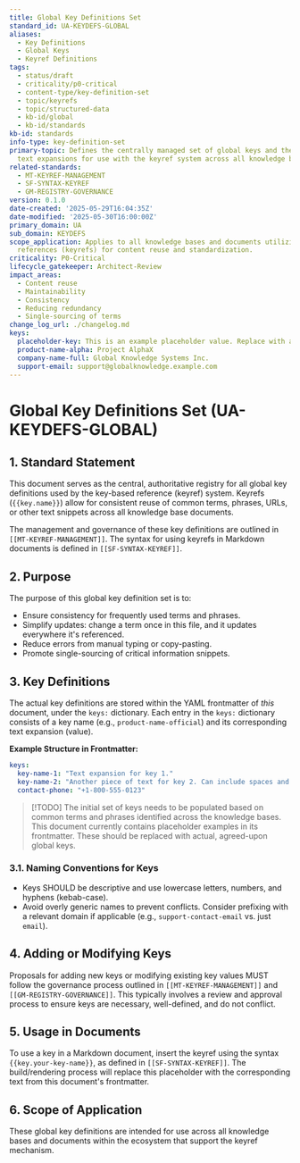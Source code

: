 ```yaml
---
title: Global Key Definitions Set
standard_id: UA-KEYDEFS-GLOBAL
aliases:
  - Key Definitions
  - Global Keys
  - Keyref Definitions
tags:
  - status/draft
  - criticality/p0-critical
  - content-type/key-definition-set
  - topic/keyrefs
  - topic/structured-data
  - kb-id/global
  - kb-id/standards
kb-id: standards
info-type: key-definition-set
primary-topic: Defines the centrally managed set of global keys and their corresponding
  text expansions for use with the keyref system across all knowledge bases.
related-standards:
  - MT-KEYREF-MANAGEMENT
  - SF-SYNTAX-KEYREF
  - GM-REGISTRY-GOVERNANCE
version: 0.1.0
date-created: '2025-05-29T16:04:35Z'
date-modified: '2025-05-30T16:00:00Z'
primary_domain: UA
sub_domain: KEYDEFS
scope_application: Applies to all knowledge bases and documents utilizing key-based
  references (keyrefs) for content reuse and standardization.
criticality: P0-Critical
lifecycle_gatekeeper: Architect-Review
impact_areas:
  - Content reuse
  - Maintainability
  - Consistency
  - Reducing redundancy
  - Single-sourcing of terms
change_log_url: ./changelog.md
keys:
  placeholder-key: This is an example placeholder value. Replace with actual keys.
  product-name-alpha: Project AlphaX
  company-name-full: Global Knowledge Systems Inc.
  support-email: support@globalknowledge.example.com
---
```

# Global Key Definitions Set (UA-KEYDEFS-GLOBAL)

## 1. Standard Statement

This document serves as the central, authoritative registry for all global key definitions used by the key-based reference (keyref) system. Keyrefs (`{{key.name}}`) allow for consistent reuse of common terms, phrases, URLs, or other text snippets across all knowledge base documents.

The management and governance of these key definitions are outlined in `[[MT-KEYREF-MANAGEMENT]]`. The syntax for using keyrefs in Markdown documents is defined in `[[SF-SYNTAX-KEYREF]]`.

## 2. Purpose

The purpose of this global key definition set is to:
-   Ensure consistency for frequently used terms and phrases.
-   Simplify updates: change a term once in this file, and it updates everywhere it's referenced.
-   Reduce errors from manual typing or copy-pasting.
-   Promote single-sourcing of critical information snippets.

## 3. Key Definitions

The actual key definitions are stored within the YAML frontmatter of *this* document, under the `keys:` dictionary. Each entry in the `keys:` dictionary consists of a key name (e.g., `product-name-official`) and its corresponding text expansion (value).

**Example Structure in Frontmatter:**
```yaml
keys:
  key-name-1: "Text expansion for key 1."
  key-name-2: "Another piece of text for key 2. Can include spaces and punctuation."
  contact-phone: "+1-800-555-0123"
```

> [!TODO] The initial set of keys needs to be populated based on common terms and phrases identified across the knowledge bases. This document currently contains placeholder examples in its frontmatter. These should be replaced with actual, agreed-upon global keys.

### 3.1. Naming Conventions for Keys
- Keys SHOULD be descriptive and use lowercase letters, numbers, and hyphens (kebab-case).
- Avoid overly generic names to prevent conflicts. Consider prefixing with a relevant domain if applicable (e.g., `support-contact-email` vs. just `email`).

## 4. Adding or Modifying Keys

Proposals for adding new keys or modifying existing key values MUST follow the governance process outlined in `[[MT-KEYREF-MANAGEMENT]]` and `[[GM-REGISTRY-GOVERNANCE]]`. This typically involves a review and approval process to ensure keys are necessary, well-defined, and do not conflict.

## 5. Usage in Documents

To use a key in a Markdown document, insert the keyref using the syntax `{{key.your-key-name}}`, as defined in `[[SF-SYNTAX-KEYREF]]`. The build/rendering process will replace this placeholder with the corresponding text from this document's frontmatter.

## 6. Scope of Application

These global key definitions are intended for use across all knowledge bases and documents within the ecosystem that support the keyref mechanism.
